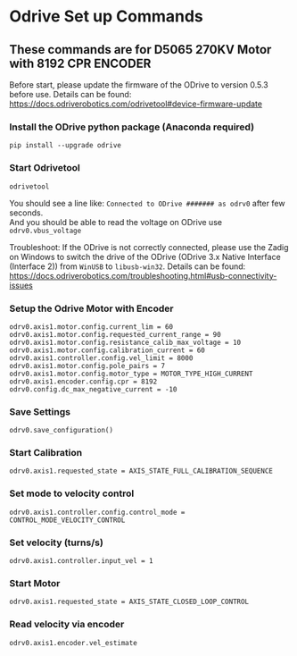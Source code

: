 # Odrive Set up Commands

## These commands are for D5065 270KV Motor with 8192 CPR ENCODER
Before start, please update the firmware of the ODrive to version 0.5.3 before use. Details can be found: https://docs.odriverobotics.com/odrivetool#device-firmware-update

### Install the ODrive python package (Anaconda required)

```
pip install --upgrade odrive
```

### Start Odrivetool

```
odrivetool
```
You should see a line like: `Connected to ODrive ####### as odrv0` after few seconds.\
And you should be able to read the voltage on ODrive use `odrv0.vbus_voltage`

Troubleshoot: If the ODrive is not correctly connected, please use the Zadig on Windows to switch the drive of the ODrive (ODrive 3.x Native Interface (Interface 2)) from `WinUSB` to `libusb-win32`. Details can be found: https://docs.odriverobotics.com/troubleshooting.html#usb-connectivity-issues


### Setup the Odrive Motor with Encoder

```
odrv0.axis1.motor.config.current_lim = 60
odrv0.axis1.motor.config.requested_current_range = 90
odrv0.axis1.motor.config.resistance_calib_max_voltage = 10
odrv0.axis1.motor.config.calibration_current = 60
odrv0.axis1.controller.config.vel_limit = 8000
odrv0.axis1.motor.config.pole_pairs = 7
odrv0.axis1.motor.config.motor_type = MOTOR_TYPE_HIGH_CURRENT
odrv0.axis1.encoder.config.cpr = 8192
odrv0.config.dc_max_negative_current = -10
```

### Save Settings
```
odrv0.save_configuration()
```

### Start Calibration

```
odrv0.axis1.requested_state = AXIS_STATE_FULL_CALIBRATION_SEQUENCE
```

### Set mode to velocity control

```
odrv0.axis1.controller.config.control_mode = CONTROL_MODE_VELOCITY_CONTROL
```

### Set velocity (turns/s)

```
odrv0.axis1.controller.input_vel = 1
```

### Start Motor

```
odrv0.axis1.requested_state = AXIS_STATE_CLOSED_LOOP_CONTROL
```

### Read velocity via encoder

```
odrv0.axis1.encoder.vel_estimate
```
